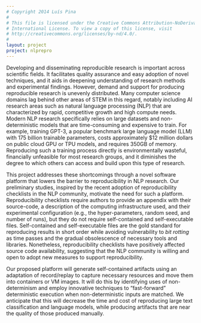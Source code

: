 ```yaml
---
# Copyright 2014 Luís Pina
#
# This file is licensed under the Creative Commons Attribution-NoDerivatives 4.0
# International License. To view a copy of this license, visit
# http://creativecommons.org/licenses/by-nd/4.0/.
#
layout: project
project: nlprepro
---
```


Developing and disseminating reproducible research is important across scientific fields.
It facilitates quality assurance and easy adoption of novel techniques, and it aids in deepening understanding of research methods and experimental findings.
However, demand and support for producing reproducible research is unevenly distributed.
Many computer science domains lag behind other areas of STEM in this regard, notably including AI research areas such as natural language processing (NLP) that are characterized by rapid, competitive growth and high compute needs.
Modern NLP research specifically relies on large datasets and non-deterministic models that are time-consuming and expensive to train.
For example, training GPT-3, a popular benchmark large language model (LLM) with 175 billion trainable parameters, costs approximately $12 million dollars on public cloud GPU or TPU models, and requires 350GB of memory.
Reproducing such a training process directly is environmentally wasteful, financially unfeasible for most research groups, and it diminishes the degree to which others can access and build upon this type of research.

This project addresses these shortcomings through a novel software platform that lowers the barrier to reproducibility in NLP research.
Our preliminary studies, inspired by the recent adoption of reproducibility checklists in the NLP community, motivate the need for such a platform.  
Reproducibility checklists require authors to provide an appendix with their source-code, a description of the computing infrastructure used, and their experimental configuration (e.g., the hyper-parameters, random seed, and number of runs), but they do not require self-contained and self-executable files.
Self-contained and self-executable files are the gold standard for reproducing results in short order while avoiding vulnerability to *bit rotting* as time passes and the gradual obsolescence of necessary tools and libraries.
Nonetheless, reproducibility checklists have positively affected source code availability, suggesting that the NLP community is willing and open to adopt new measures to support reproducibility.

Our proposed platform will generate self-contained artifacts using an adaptation of record/replay to capture necessary resources and move them into containers or VM images.
It will do this by identifying uses of non-determinism and employ innovative techniques to “fast-forward” deterministic execution when non-deterministic inputs are matched.
We anticipate that this will decrease the time and cost of reproducing large text classification and language models, while producing artifacts that are near the quality of those produced manually.
